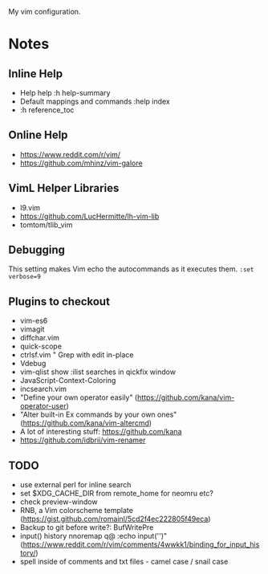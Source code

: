 My vim configuration.

# Notes

## Inline Help
- Help help
:h help-summary
- Default mappings and commands
:help index
- :h reference_toc

## Online Help
- https://www.reddit.com/r/vim/
- https://github.com/mhinz/vim-galore

## VimL Helper Libraries
- l9.vim
- https://github.com/LucHermitte/lh-vim-lib
- tomtom/tlib_vim

## Debugging
This setting makes Vim echo the autocommands as it executes them.
  `:set verbose=9`

## Plugins to checkout
- vim-es6
- vimagit
- diffchar.vim
- quick-scope
- ctrlsf.vim " Grep with edit in-place
- Vdebug
- vim-qlist show :ilist searches in qickfix window
- JavaScript-Context-Coloring
- incsearch.vim
- "Define your own operator easily" (https://github.com/kana/vim-operator-user)
- "Alter built-in Ex commands by your own ones" (https://github.com/kana/vim-altercmd)
- A lot of interesting stuff: https://github.com/kana
- https://github.com/idbrii/vim-renamer

## TODO
- use external perl for inline search
- set $XDG_CACHE_DIR from remote_home for neomru etc?
- check preview-window
- RNB, a Vim colorscheme template
  (https://gist.github.com/romainl/5cd2f4ec222805f49eca)
- Backup to git before write?: BufWritePre
- input() history nnoremap q@ :echo input('')<CR><C-F>" (https://www.reddit.com/r/vim/comments/4wwkk1/binding_for_input_history/)
- spell inside of comments and txt files - camel case / snail case
